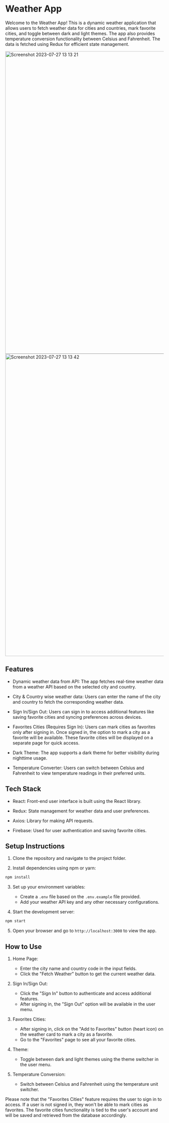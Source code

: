 # Weather App

Welcome to the Weather App! This is a dynamic weather application that allows users to fetch weather data for cities and countries, mark favorite cities, and toggle between dark and light themes. The app also provides temperature conversion functionality between Celsius and Fahrenheit. The data is fetched using Redux for efficient state management.

<img width="960" alt="Screenshot 2023-07-27 13 13 21" src="https://github.com/Raunak2002/React-weather-app/assets/73553425/107aa5f2-7ad0-42f6-895d-ec9144a81fba">

<img width="960" alt="Screenshot 2023-07-27 13 13 42" src="https://github.com/Raunak2002/React-weather-app/assets/73553425/326fb9b8-9122-4176-b9de-7fb6e5d9a20e">

## Features

- Dynamic weather data from API: The app fetches real-time weather data from a weather API based on the selected city and country.

- City & Country wise weather data: Users can enter the name of the city and country to fetch the corresponding weather data.

- Sign In/Sign Out: Users can sign in to access additional features like saving favorite cities and syncing preferences across devices.

- Favorites Cities (Requires Sign In): Users can mark cities as favorites only after signing in. Once signed in, the option to mark a city as a favorite will be available. These favorite cities will be displayed on a separate page for quick access.

- Dark Theme: The app supports a dark theme for better visibility during nighttime usage.

- Temperature Converter: Users can switch between Celsius and Fahrenheit to view temperature readings in their preferred units.

## Tech Stack

- React: Front-end user interface is built using the React library.

- Redux: State management for weather data and user preferences.

- Axios: Library for making API requests.

- Firebase: Used for user authentication and saving favorite cities.

## Setup Instructions

1. Clone the repository and navigate to the project folder.

2. Install dependencies using npm or yarn:

```bash
npm install
```

3. Set up your environment variables:

   - Create a `.env` file based on the `.env.example` file provided.
   - Add your weather API key and any other necessary configurations.

4. Start the development server:

```bash
npm start
```

5. Open your browser and go to `http://localhost:3000` to view the app.

## How to Use

1. Home Page:
   - Enter the city name and country code in the input fields.
   - Click the "Fetch Weather" button to get the current weather data.

2. Sign In/Sign Out:
   - Click the "Sign In" button to authenticate and access additional features.
   - After signing in, the "Sign Out" option will be available in the user menu.

3. Favorites Cities:
   - After signing in, click on the "Add to Favorites" button (heart icon) on the weather card to mark a city as a favorite.
   - Go to the "Favorites" page to see all your favorite cities.

4. Theme:
   - Toggle between dark and light themes using the theme switcher in the user menu.

5. Temperature Conversion:
   - Switch between Celsius and Fahrenheit using the temperature unit switcher.

Please note that the "Favorites Cities" feature requires the user to sign in to access. If a user is not signed in, they won't be able to mark cities as favorites. The favorite cities functionality is tied to the user's account and will be saved and retrieved from the database accordingly.

